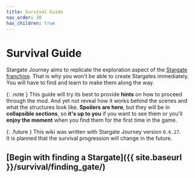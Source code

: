 ```yaml
---
title: Survival Guide
nav_order: 30
has_children: true
---
```


# Survival Guide
Stargate Journey aims to replicate the exploration aspect of the [Stargate franchise](https://en.wikipedia.org/wiki/Stargate).
That is why you won't be able to create Stargates immediately. 
You will have to find and learn to make them along the way.

{: .note }
This guide will try its best to provide **hints** on how to proceed through the mod.
And yet not reveal how it works behind the scenes and what the structures look like.
**Spoilers are here**, but they will be in **collapsible sections**,
so **it's up to you** if you want to see them
or you'll **enjoy the moment** when you find them for the first time in the game.

{: .future }
This wiki was written with Stargate Journey version `0.6.27`.  
It is planned that the survival progression will change in the future.  

## [Begin with finding a Stargate]({{ site.baseurl }}/survival/finding_gate/)